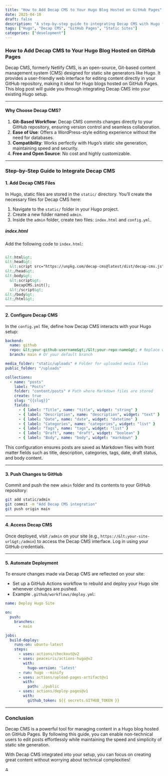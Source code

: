 ```yaml
---
title: "How to Add Decap CMS to Your Hugo Blog Hosted on GitHub Pages"
date: 2025-04-10
draft: false
description: "A step-by-step guide to integrating Decap CMS with Hugo for GitHub Pages."
tags: ["Hugo", "Decap CMS", "GitHub Pages", "Static Sites"]
categories: ["development"]
---
```


### **How to Add Decap CMS to Your Hugo Blog Hosted on GitHub Pages**

Decap CMS, formerly Netlify CMS, is an open-source, Git-based content management system (CMS) designed for static site generators like Hugo. It provides a user-friendly web interface for editing content directly in your GitHub repository, making it ideal for Hugo blogs hosted on GitHub Pages. This blog post will guide you through integrating Decap CMS into your existing Hugo setup.

---

#### **Why Choose Decap CMS?**

1. **Git-Based Workflow**: Decap CMS commits changes directly to your GitHub repository, ensuring version control and seamless collaboration.
2. **Ease of Use**: Offers a WordPress-style editing experience without the need for databases.
3. **Compatibility**: Works perfectly with Hugo’s static site generation, maintaining speed and security.
4. **Free and Open Source**: No cost and highly customizable.

---

### **Step-by-Step Guide to Integrate Decap CMS**

#### **1. Add Decap CMS Files**

In Hugo, static files are stored in the `static/` directory. You’ll create the necessary files for Decap CMS here:

1. Navigate to the `static/` folder in your Hugo project.
2. Create a new folder named `admin`.
3. Inside the `admin` folder, create two files: `index.html` and `config.yml`.

##### **index.html**

Add the following code to `index.html`:

```html

&lt;html&gt;
&lt;head&gt;
  &lt;script src="https://unpkg.com/decap-cms@latest/dist/decap-cms.js"&gt;&lt;/script&gt;
&lt;/head&gt;
&lt;body&gt;
  &lt;script&gt;
    DecapCMS.init();
  &lt;/script&gt;
&lt;/body&gt;
&lt;/html&gt;
```

---

#### **2. Configure Decap CMS**

In the `config.yml` file, define how Decap CMS interacts with your Hugo setup:

```yaml
backend:
  name: github
  repo: &lt;your-github-username&gt;/&lt;your-repo-name&gt; # Replace with your GitHub repository name
  branch: main # Or your default branch

media_folder: "static/uploads" # Folder for uploaded media files
public_folder: "/uploads"

collections:
  - name: "posts"
    label: "Posts"
    folder: "content/posts" # Path where Markdown files are stored
    create: true
    slug: "{{slug}}"
    fields:
      - { label: "Title", name: "title", widget: "string" }
      - { label: "Description", name: "description", widget: "text" }
      - { label: "Date", name: "date", widget: "datetime" }
      - { label: "Categories", name: "categories", widget: "list" }
      - { label: "Tags", name: "tags", widget: "list" }
      - { label: "Draft", name: "draft", widget: "boolean" }
      - { label: "Body", name: "body", widget: "markdown" }
```

This configuration ensures posts are saved as Markdown files with front matter fields such as title, description, categories, tags, date, draft status, and body content.

---

#### **3. Push Changes to GitHub**

Commit and push the new `admin` folder and its contents to your GitHub repository:

```bash
git add static/admin
git commit -m "Add Decap CMS integration"
git push origin main
```

---

#### **4. Access Decap CMS**

Once deployed, visit `/admin` on your site (e.g., `https://&lt;your-site-url&gt;/admin`) to access the Decap CMS interface. Log in using your GitHub credentials.

---

#### **5. Automate Deployment**

To ensure changes made via Decap CMS are reflected on your site:

- Set up a GitHub Actions workflow to rebuild and deploy your Hugo site whenever changes are pushed.
- Example `.github/workflows/deploy.yml`:

```yaml
name: Deploy Hugo Site

on:
  push:
    branches:
      - main

jobs:
  build-deploy:
    runs-on: ubuntu-latest
    steps:
      - uses: actions/checkout@v2
      - uses: peaceiris/actions-hugo@v2
        with:
          hugo-version: 'latest'
      - run: hugo --minify
      - uses: actions/upload-pages-artifact@v1
        with:
          path: ./public
      - uses: actions/deploy-pages@v1
        with:
          github_token: ${{ secrets.GITHUB_TOKEN }}
```

---

### **Conclusion**

Decap CMS is a powerful tool for managing content in a Hugo blog hosted on GitHub Pages. By following this guide, you can enable non-technical users to edit posts effortlessly while maintaining the speed and simplicity of static site generation.

With Decap CMS integrated into your setup, you can focus on creating great content without worrying about technical complexities!

<div>⁂</div>

[^1]: https://decapcms.org/docs/hugo/

[^2]: https://www.justinjbird.me/blog/2021/learning-to-hugo-front-matter/

[^3]: https://pangolinsoftwaresolutions.com/blog/2023-10-23-integration-blowfish-theme-with-decap-cms/

[^4]: https://gohugo.io/content-management/front-matter/

[^5]: https://docs.hugoblox.com/getting-started/cms/decap/

[^6]: https://www.giraffeacademy.com/static-site-generators/hugo/front-matter/

[^7]: https://decapcms.org/docs/basic-steps/

[^8]: https://docs.hugoblox.com/reference/front-matter/

